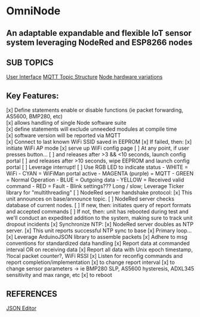 # OmniNode
## An adaptable expandable and flexible IoT sensor system leveraging NodeRed and ESP8266 nodes

## SUB TOPICS
[User Interface](/UserInterface.md)
[MQTT Topic Structure](/MQTTtopicStucture.md)
[Node hardware variations](/NodeHardware.md)

## Key Features:
[x] Define statements enable or disable functions (ie packet forwarding, AS5600, BMP280, etc)   
	[x] allows handling of single Node software suite                                            
	[x] define statements will exclude unneeded modules at compile time                            
	[x] software version will be reported via MQTT                                                 
[x] Connect to last known WiFi SSID saved in EEPROM
	[x] If failed, then:
		[x] initiate WiFi AP mode
		[x] serve up WiFi config page
[ ] At any point, if user presses button...
	[ ] and releases after >3 && <10 seconds, launch config portal
	[ ] and releases after >10 seconds, wipe EEPROM and launch config portal
        [ ] Leverage interrupt!
[ ] Use RGB LED to indicate status
	- WHITE = WiFi
	- CYAN = WiFiMan portal active
	- MAGENTA (purple) = MQTT
	- GREEN = Normal Operation
	- BLUE = Outgoing data
	- YELLOW = Received valid command
	- RED = Fault
	- Blink settings??? Long / slow; Leverage Ticker library for "multithreading"
[ ] NodeRed server handshake protocol:
	[x] This unit announces on base/announce topic.
	[ ] NodeRed server checks database of current nodes.
		[ ] If new, then: initiates query of report formats and accepted commands
[ ] If not, then: unit has rebooted during test and we'll conduct an expedited addition to the system, making sure to track unit dropout incidents
	[x] Synchronize NTP:
		[x] NodeRed server doubles as NTP server.
		[x] This unit reports successful NTP sync to base
	[x] Primary loop... 
		[x] Leverage ArduinoJSON library to assemble packets
		[x] Adhere to msg conventions for standardized data handling
		[x] Report data at commanded interval OR on receiving data
		[x] Report all data with Unix epoch timestamp, ?local packet counter?, WiFi RSSI
		[x] Listen for reconfig commands and report completion/implementation
			[x] to change report interval
			[x] to change sensor parameters -> ie BMP280 SLP, AS5600 hysteresis, ADXL345 sensitivity and max range, etc
			[x] to reboot

## REFERENCES
[JSON Editor](https://jsoneditoronline.org/#right=local.codope)

